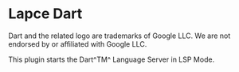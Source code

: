 # Lapce Dart

Dart and the related logo are trademarks of Google LLC. We are not endorsed by or affiliated with Google LLC.

This plugin starts the Dart^TM^ Language Server in LSP Mode.

